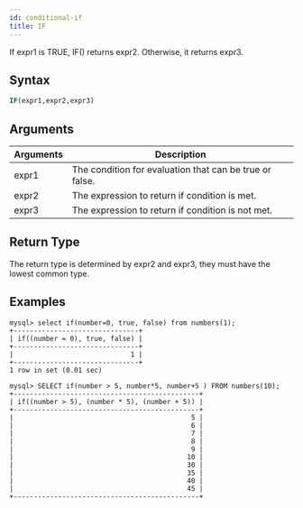 ```yaml
---
id: conditional-if
title: IF
---
```


If expr1 is TRUE, IF() returns expr2. Otherwise, it returns expr3.

## Syntax

```sql
IF(expr1,expr2,expr3)
```

## Arguments

| Arguments   | Description |
| ----------- | ----------- |
| expr1 | The condition for evaluation that can be true or false. |
| expr2 | The expression to return if condition is met. |
| expr3 | The expression to return if condition is not met. |

## Return Type

The return type is determined by expr2 and expr3, they must have the lowest common type.

## Examples

```
mysql> select if(number=0, true, false) from numbers(1);
+-------------------------------+
| if((number = 0), true, false) |
+-------------------------------+
|                             1 |
+-------------------------------+
1 row in set (0.01 sec)
```

```
mysql> SELECT if(number > 5, number*5, number+5 ) FROM numbers(10);
+----------------------------------------------+
| if((number > 5), (number * 5), (number + 5)) |
+----------------------------------------------+
|                                            5 |
|                                            6 |
|                                            7 |
|                                            8 |
|                                            9 |
|                                           10 |
|                                           30 |
|                                           35 |
|                                           40 |
|                                           45 |
+----------------------------------------------+
```
